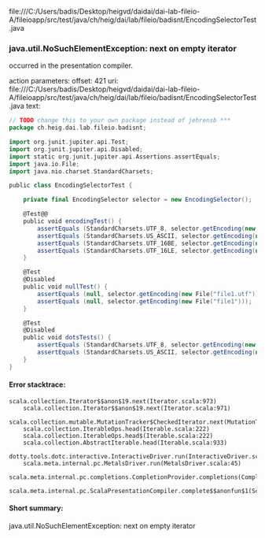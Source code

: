 file:///C:/Users/badis/Desktop/heigvd/daidai/dai-lab-fileio-A/fileioapp/src/test/java/ch/heig/dai/lab/fileio/badisnt/EncodingSelectorTest.java
### java.util.NoSuchElementException: next on empty iterator

occurred in the presentation compiler.

action parameters:
offset: 421
uri: file:///C:/Users/badis/Desktop/heigvd/daidai/dai-lab-fileio-A/fileioapp/src/test/java/ch/heig/dai/lab/fileio/badisnt/EncodingSelectorTest.java
text:
```scala
// TODO change this to your own package instead of jehrensb ***
package ch.heig.dai.lab.fileio.badisnt;

import org.junit.jupiter.api.Test;
import org.junit.jupiter.api.Disabled;
import static org.junit.jupiter.api.Assertions.assertEquals;
import java.io.File;
import java.nio.charset.StandardCharsets;

public class EncodingSelectorTest {

    private final EncodingSelector selector = new EncodingSelector();

    @Test@@
    public void encodingTest() {
        assertEquals (StandardCharsets.UTF_8, selector.getEncoding(new File("file1.utf8")));
        assertEquals (StandardCharsets.US_ASCII, selector.getEncoding(new File("file1.txt")));
        assertEquals (StandardCharsets.UTF_16BE, selector.getEncoding(new File("file1.utf16be")));
        assertEquals (StandardCharsets.UTF_16LE, selector.getEncoding(new File("file1.utf16le")));
    }

    @Test
    @Disabled
    public void nullTest() {
        assertEquals (null, selector.getEncoding(new File("file1.utf")));
        assertEquals (null, selector.getEncoding(new File("file1")));
    }

    @Test
    @Disabled
    public void dotsTests() {
        assertEquals (StandardCharsets.UTF_8, selector.getEncoding(new File("file1.txt.utf8")));
        assertEquals (StandardCharsets.US_ASCII, selector.getEncoding(new File("file1.utf8.txt")));
    }
}
```



#### Error stacktrace:

```
scala.collection.Iterator$$anon$19.next(Iterator.scala:973)
	scala.collection.Iterator$$anon$19.next(Iterator.scala:971)
	scala.collection.mutable.MutationTracker$CheckedIterator.next(MutationTracker.scala:76)
	scala.collection.IterableOps.head(Iterable.scala:222)
	scala.collection.IterableOps.head$(Iterable.scala:222)
	scala.collection.AbstractIterable.head(Iterable.scala:933)
	dotty.tools.dotc.interactive.InteractiveDriver.run(InteractiveDriver.scala:168)
	scala.meta.internal.pc.MetalsDriver.run(MetalsDriver.scala:45)
	scala.meta.internal.pc.completions.CompletionProvider.completions(CompletionProvider.scala:46)
	scala.meta.internal.pc.ScalaPresentationCompiler.complete$$anonfun$1(ScalaPresentationCompiler.scala:123)
```
#### Short summary: 

java.util.NoSuchElementException: next on empty iterator